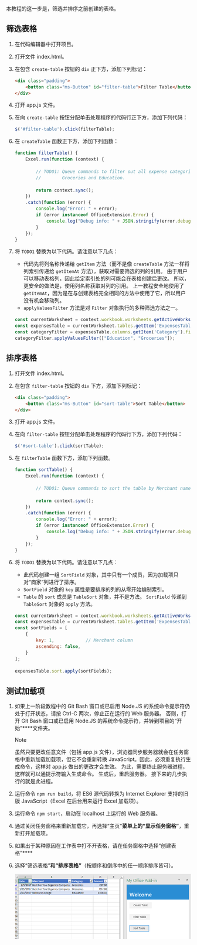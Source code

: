 本教程的这一步是，筛选并排序之前创建的表格。

## <a name="filter-the-table"></a>筛选表格

1. 在代码编辑器中打开项目。 
2. 打开文件 index.html。
3. 在包含 `create-table` 按钮的 `div` 正下方，添加下列标记：

    ```html
    <div class="padding">            
        <button class="ms-Button" id="filter-table">Filter Table</button>            
    </div>
    ```

4. 打开 app.js 文件。

5. 在向 `create-table` 按钮分配单击处理程序的代码行正下方，添加下列代码：

    ```js
    $('#filter-table').click(filterTable);
    ```

6. 在 `createTable` 函数正下方，添加下列函数：

    ```js
    function filterTable() {
        Excel.run(function (context) {
            
            // TODO1: Queue commands to filter out all expense categories except 
            //        Groceries and Education.

            return context.sync();
        })
        .catch(function (error) {
            console.log("Error: " + error);
            if (error instanceof OfficeExtension.Error) {
                console.log("Debug info: " + JSON.stringify(error.debugInfo));
            }
        });
    }
    ``` 

7. 将 `TODO1` 替换为以下代码。请注意以下几点：
   - 代码先将列名称传递给 `getItem` 方法（而不是像 `createTable` 方法一样将列索引传递给 `getItemAt` 方法），获取对需要筛选的列的引用。 由于用户可以移动表格列，因此给定索引处的列可能会在表格创建后更改。 所以，更安全的做法是，使用列名称获取对列的引用。 上一教程安全地使用了 `getItemAt`，因为是在与创建表格完全相同的方法中使用了它，所以用户没有机会移动列。
   - `applyValuesFilter` 方法是对 `Filter` 对象执行的多种筛选方法之一。

    ```js
    const currentWorksheet = context.workbook.worksheets.getActiveWorksheet();
    const expensesTable = currentWorksheet.tables.getItem('ExpensesTable');
    const categoryFilter = expensesTable.columns.getItem('Category').filter;
    categoryFilter.applyValuesFilter(["Education", "Groceries"]);
    ``` 

## <a name="sort-the-table"></a>排序表格

1. 打开文件 index.html。
2. 在包含 `filter-table` 按钮的 `div` 下方，添加下列标记：

    ```html
    <div class="padding">            
        <button class="ms-Button" id="sort-table">Sort Table</button>            
    </div>
    ```

3. 打开 app.js 文件。

4. 在向 `filter-table` 按钮分配单击处理程序的代码行下方，添加下列代码：

    ```js
    $('#sort-table').click(sortTable);
    ```

5. 在 `filterTable` 函数下方，添加下列函数。

    ```js
    function sortTable() {
        Excel.run(function (context) {
            
            // TODO1: Queue commands to sort the table by Merchant name.

            return context.sync();
        })
        .catch(function (error) {
            console.log("Error: " + error);
            if (error instanceof OfficeExtension.Error) {
                console.log("Debug info: " + JSON.stringify(error.debugInfo));
            }
        });
    }
    ``` 

7. 将 `TODO1` 替换为以下代码。请注意以下几点：
   - 此代码创建一组 `SortField` 对象，其中只有一个成员，因为加载项只对“商家”列进行了排序。
   - `SortField` 对象的 `key` 属性是要排序的列的从零开始编制索引。
   - `Table` 的 `sort` 成员是 `TableSort` 对象，并不是方法。 `SortField` 传递到 `TableSort` 对象的 `apply` 方法。

    ```js
    const currentWorksheet = context.workbook.worksheets.getActiveWorksheet();
    const expensesTable = currentWorksheet.tables.getItem('ExpensesTable');
    const sortFields = [
        { 
            key: 1,            // Merchant column
            ascending: false,
        }
    ];

    expensesTable.sort.apply(sortFields);
    ``` 

## <a name="test-the-add-in"></a>测试加载项

1. 如果上一阶段教程中的 Git Bash 窗口或已启用 Node.JS 的系统命令提示符仍处于打开状态，请按 Ctrl-C 两次，停止正在运行的 Web 服务器。 否则，打开 Git Bash 窗口或已启用 Node.JS 的系统命令提示符，并转到项目的“开始”****文件夹。

     > [!NOTE]
     > 虽然只要更改任意文件（包括 app.js 文件），浏览器同步服务器就会在任务窗格中重新加载加载项，但它不会重新转换 JavaScript。因此，必须重复执行生成命令，这样对 app.js 做出的更改才会生效。 为此，需要终止服务器进程，这样就可以通提示符输入生成命令。 生成后，重启服务器。 接下来的几步执行的就是此进程。

1. 运行命令 `npm run build`，将 ES6 源代码转换为 Internet Explorer 支持的旧版 JavaScript（Excel 在后台用来运行 Excel 加载项）。
2. 运行命令 `npm start`，启动在 localhost 上运行的 Web 服务器。
4. 通过关闭任务窗格来重新加载它，再选择“主页”****菜单上的“显示任务窗格”****，重新打开加载项。
5. 如果出于某种原因在工作表中打不开表格，请在任务窗格中选择“创建表格”**** 
6. 选择“筛选表格”****和“排序表格”****（按顺序和倒序中的任一顺序排序皆可）。

    ![Excel 教程 - 筛选和排序表格](../images/excel-tutorial-filter-and-sort-table.png)
